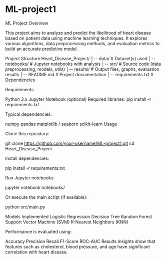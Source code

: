 # ML-project1
 ML Project
 Overview

This project aims to analyze and predict the likelihood of heart disease based on patient data using machine learning techniques.
It explores various algorithms, data preprocessing methods, and evaluation metrics to build an accurate predictive model.

Project Structure
Heart_Disease_Project/
│-- data/                # Dataset(s) used
│-- notebooks/           # Jupyter notebooks with analysis
│-- src/                 # Source code (data preprocessing, models, utils)
│-- results/             # Output files, graphs, evaluation results
│-- README.md            # Project documentation
│-- requirements.txt     # Dependencies

 Requirements

Python 3.x
Jupyter Notebook (optional)
Required libraries:
pip install -r requirements.txt


Typical dependencies:

numpy
pandas
matplotlib / seaborn
scikit-learn
Usage

Clone this repository:

git clone https://github.com/your-username/ML-project1.git
cd Heart_Disease_Project


Install dependencies:

pip install -r requirements.txt


Run Jupyter notebooks:

jupyter notebook notebooks/


Or execute the main script (if available):

python src/main.py


 Models Implemented
Logistic Regression
Decision Tree
Random Forest
Support Vector Machine (SVM)
K-Nearest Neighbors (KNN)

Performance is evaluated using:

Accuracy
Precision
Recall
F1-Score
ROC-AUC
Results
Insights show that features such as cholesterol, blood pressure, and age have significant correlation with heart disease.
